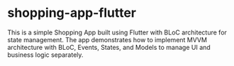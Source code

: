 # shopping-app-flutter
This is a simple Shopping App built using Flutter with BLoC architecture for state management. The app demonstrates how to implement MVVM architecture with BLoC, Events, States, and Models to manage UI and business logic separately.
